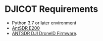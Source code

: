 # DJICOT Requirements

* Python 3.7 or later environment
* [AntSDR E200](https://www.crowdsupply.com/microphase-technology/antsdr-e200)
* [ANTSDR DJI DroneID Firmware](https://github.com/alphafox02/antsdr_dji_droneid/tree/main).
